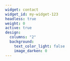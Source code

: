 ```yaml
---
widget: contact
widget_id: my-widget-123
headless: true
weight: 0
active: true
design:
  columns: "2"
  background:
    text_color_light: false
    image_darken: 0
---
```

